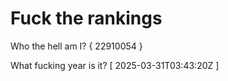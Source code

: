 # Fuck the rankings

Who the hell am I?
{ 22910054 }

What fucking year is it?
[ 2025-03-31T03:43:20Z ]
